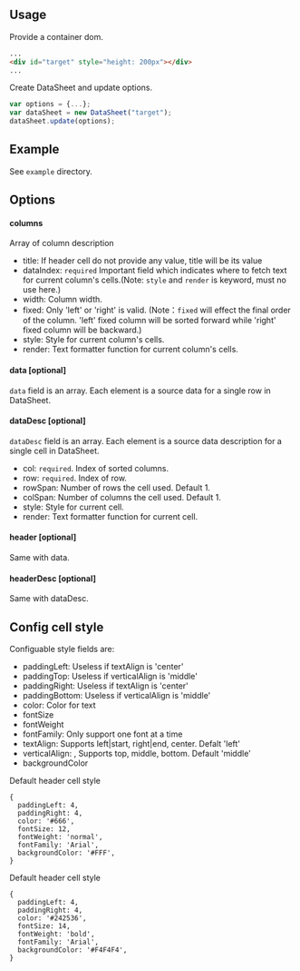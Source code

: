 
## Usage

Provide a container dom.

``` html
...
<div id="target" style="height: 200px"></div>
...
```

Create DataSheet and update options.

``` javascript
var options = {...};
var dataSheet = new DataSheet("target");
dataSheet.update(options);
```

## Example

See `example` directory.

## Options
#### columns

Array of column description 

* title: If header cell do not provide any value, title will be its value
* dataIndex: `required` Important field which indicates where to fetch text for current column's cells.(Note: `style` and `render` is keyword, must no use here.)
* width: Column width.
* fixed: Only 'left' or 'right' is valid. (Note：`fixed` will effect the final order of the column. 'left' fixed column will be sorted forward while 'right' fixed column will be backward.) 
* style: Style for current column's cells.
* render: Text formatter function for current column's cells.


#### data [optional]

`data` field is an array. Each element is a source data for a single row in DataSheet.

#### dataDesc [optional]

`dataDesc` field is an array. Each element is a source data description for a single cell in DataSheet.
* col: `required`. Index of sorted columns.
* row: `required`. Index of row.
* rowSpan: Number of rows the cell used. Default 1.
* colSpan: Number of columns the cell used. Default 1.
* style: Style for current cell.
* render: Text formatter function for current cell.

#### header [optional]

Same with data.

#### headerDesc [optional]

Same with dataDesc.


## Config cell style
Configuable style fields are:
* paddingLeft: Useless if textAlign is 'center'
* paddingTop: Useless if verticalAlign is 'middle'
* paddingRight: Useless if textAlign is 'center'
* paddingBottom: Useless if verticalAlign is 'middle'
* color: Color for text
* fontSize
* fontWeight
* fontFamily: Only support one font at a time
* textAlign: Supports left|start, right|end, center. Defalt 'left'
* verticalAlign: , Supports top, middle, bottom. Default 'middle'
* backgroundColor

Default header cell style
```
{
  paddingLeft: 4,
  paddingRight: 4,
  color: '#666',
  fontSize: 12,
  fontWeight: 'normal',
  fontFamily: 'Arial',
  backgroundColor: '#FFF',
}
```
Default header cell style
```
{
  paddingLeft: 4,
  paddingRight: 4,
  color: '#242536',
  fontSize: 14,
  fontWeight: 'bold',
  fontFamily: 'Arial',
  backgroundColor: '#F4F4F4',
}
```